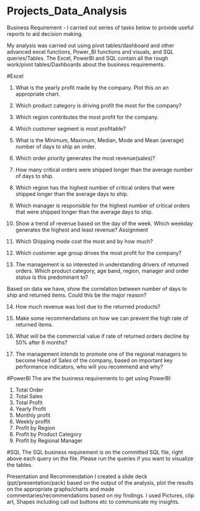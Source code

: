 # Projects_Data_Analysis


Business Requirement - I carried out series of tasks below to provide useful reports to aid decision making. 

My analysis was carried out using pivot tables/dashboard and other advanced excel functions, Power_BI functions and visuals, and SQL queries/Tables. The Excel, PowerBI and SQL contain all the rough work/pivot tables/Dashboards about the business requirements. 

#Excel
1.	What is the yearly profit made by the company. Plot this on an appropriate chart.

2.	Which product category is driving profit the most for the company?

3.	Which region contributes the most profit for the company. 

4.	Which customer segment is most profitable? 

5.	What is the Minimum, Maximum, Median, Mode and Mean (average) number of days to ship an order.

6.	Which order priority generates the most revenue(sales)?

7.	How many critical orders were shipped longer than the average number of days to ship.

8.	Which region has the highest number of critical orders that were shipped longer than the average days to ship.

9.	Which manager is responsible for the highest number of critical orders that were shipped longer than the average days to ship.

10.	Show a trend of revenue based on the day of the week. Which weekday generates the highest and least revenue? Assignment

11.	Which Shipping mode cost the most and by how much?

12.	Which customer age group drives the most profit for the company?

13.	The management is so interested in understanding drivers of returned orders.
Which product category, age band, region, manager and order status is this predominant to? 

Based on data we have, show the correlation between number of days to ship and returned items. Could this be the major reason?

14.	How much revenue was lost due to the returned products? 

15.	Make some recommendations on how we can prevent the high rate of returned items. 

16.	What will be the commercial value if rate of returned orders  decline by 50% after 6 months?

17.	The management intends to promote one of the regional managers to become Head of Sales of the company, based on important key performance indicators, who will you recommend and why?


#PowerBI
The are the business requirements to get using PowerBI:

1) Total Order
2) Total Sales
3) Total Profit
4) Yearly Profit
5) Monthly profit
6) Weekly proffit
7) Profit by Region 
8) Profit by Product Category
9) Profit by Regional Manager

#SQL
The SQL business requirement is on the committed SQL file, right above each query on the file. Please run the queries if you want to visualize the tables.

Presentation and Recommendation 
I created a slide deck (ppt/presentation/pack) based on the output of the analysis, plot the results on the appropriate graphs/charts and made commentaries/recommendations based on my findings. 
I used Pictures, clip art, Shapes including call out buttons etc to communicate my insights.

